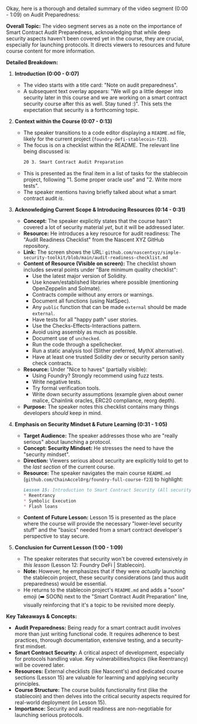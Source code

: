 Okay, here is a thorough and detailed summary of the video segment (0:00 - 1:09) on Audit Preparedness:

**Overall Topic:** The video segment serves as a note on the importance of Smart Contract Audit Preparedness, acknowledging that while deep security aspects haven't been covered yet in the course, they are crucial, especially for launching protocols. It directs viewers to resources and future course content for more information.

**Detailed Breakdown:**

1.  **Introduction (0:00 - 0:07)**
    *   The video starts with a title card: "Note on audit preparedness".
    *   A subsequent text overlay appears: "We will go a little deeper into security later in this course and we are working on a smart contract security course after this as well. Stay tuned :)". This sets the expectation that security is a forthcoming topic.

2.  **Context within the Course (0:07 - 0:13)**
    *   The speaker transitions to a code editor displaying a `README.md` file, likely for the current project (`foundry-defi-stablecoin-f23`).
    *   The focus is on a checklist within the README. The relevant line being discussed is:
        ```markdown
        20 3. Smart Contract Audit Preparation
        ```
    *   This is presented as the final item in a list of tasks for the stablecoin project, following "1. Some proper oracle use" and "2. Write more tests".
    *   The speaker mentions having briefly talked about what a smart contract audit *is*.

3.  **Acknowledging Current Scope & Introducing Resources (0:14 - 0:31)**
    *   **Concept:** The speaker explicitly states that the course hasn't covered a lot of security material *yet*, but it will be addressed later.
    *   **Resource:** He introduces a key resource for audit readiness: The "Audit Readiness Checklist" from the Nascent XYZ GitHub repository.
    *   **Link:** The screen shows the URL: `github.com/nascentxyz/simple-security-toolkit/blob/main/audit-readiness-checklist.md`
    *   **Content of Resource (Visible on screen):** The checklist shown includes several points under "Bare minimum quality checklist":
        *   Use the latest major version of Solidity.
        *   Use known/established libraries where possible (mentioning OpenZeppelin and Solmate).
        *   Contracts compile without any errors or warnings.
        *   Document all functions (using NatSpec).
        *   Any `public` function that can be made `external` should be made `external`.
        *   Have tests for all "happy path" user stories.
        *   Use the Checks-Effects-Interactions pattern.
        *   Avoid using assembly as much as possible.
        *   Document use of `unchecked`.
        *   Run the code through a spellchecker.
        *   Run a static analysis tool (Slither preferred, MythX alternative).
        *   Have at least one trusted Solidity dev or security person sanity check contracts.
    *   **Resource:** Under "Nice to haves" (partially visible):
        *   Using Foundry? Strongly recommend using fuzz tests.
        *   Write negative tests.
        *   Try formal verification tools.
        *   Write down security assumptions (example given about owner malice, Chainlink oracles, ERC20 compliance, reorg depth).
    *   **Purpose:** The speaker notes this checklist contains many things developers *should* keep in mind.

4.  **Emphasis on Security Mindset & Future Learning (0:31 - 1:05)**
    *   **Target Audience:** The speaker addresses those who are "really serious" about launching a protocol.
    *   **Concept: Security Mindset:** He stresses the need to have the "security mindset".
    *   **Direction:** Viewers serious about security are explicitly told to get to the *last section* of the current course.
    *   **Resource:** The speaker navigates the main course `README.md` (`github.com/ChainAccelOrg/foundry-full-course-f23`) to highlight:
        ```markdown
        Lesson 15: Introduction to Smart Contract Security (All security interested parties... get here)
        * Reentrancy
        * Symbolic Execution
        * Flash loans
        ```
    *   **Content of Future Lesson:** Lesson 15 is presented as the place where the course will provide the necessary "lower-level security stuff" and the "basics" needed from a smart contract developer's perspective to stay secure.

5.  **Conclusion for Current Lesson (1:00 - 1:09)**
    *   The speaker reiterates that security won't be covered extensively *in this lesson* (Lesson 12: Foundry DeFi | Stablecoin).
    *   **Note:** However, he emphasizes that if they were *actually* launching the stablecoin project, these security considerations (and thus audit preparedness) would be essential.
    *   He returns to the stablecoin project's `README.md` and adds a "soon" emoji (➡️ SOON) next to the "Smart Contract Audit Preparation" line, visually reinforcing that it's a topic to be revisited more deeply.

**Key Takeaways & Concepts:**

*   **Audit Preparedness:** Being ready for a smart contract audit involves more than just writing functional code. It requires adherence to best practices, thorough documentation, extensive testing, and a security-first mindset.
*   **Smart Contract Security:** A critical aspect of development, especially for protocols handling value. Key vulnerabilities/topics (like Reentrancy) will be covered later.
*   **Resources:** External checklists (like Nascent's) and dedicated course sections (Lesson 15) are valuable for learning and applying security principles.
*   **Course Structure:** The course builds functionality first (like the stablecoin) and then delves into the critical security aspects required for real-world deployment (in Lesson 15).
*   **Importance:** Security and audit readiness are non-negotiable for launching serious protocols.
